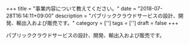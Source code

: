 +++
title = "事業内容について教えてください。"
date = "2018-07-28T16:14:11+09:00"
description = "パブリッククラウドサービスの設計、開発、輸出入および販売です。"
category = ['']
tags = ['']
draft = false
+++

パブリッククラウドサービスの設計、開発、輸出入および販売です。
